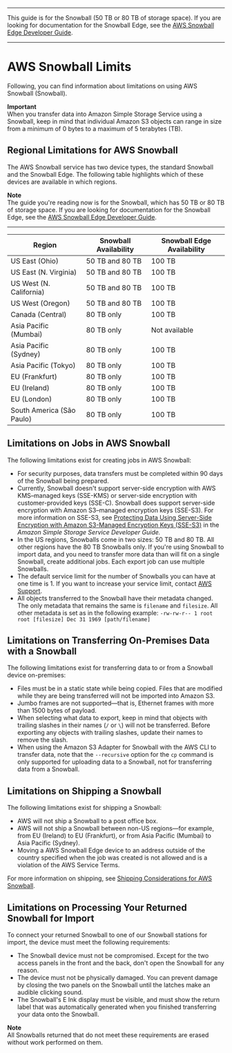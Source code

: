 --------

This guide is for the Snowball \(50 TB or 80 TB of storage space\)\. If you are looking for documentation for the Snowball Edge, see the [AWS Snowball Edge Developer Guide](http://docs.aws.amazon.com/snowball/latest/developer-guide/whatisedge.html)\.

--------

# AWS Snowball Limits<a name="limits"></a>

Following, you can find information about limitations on using AWS Snowball \(Snowball\)\.

**Important**  
When you transfer data into Amazon Simple Storage Service using a Snowball, keep in mind that individual Amazon S3 objects can range in size from a minimum of 0 bytes to a maximum of 5 terabytes \(TB\)\.

## Regional Limitations for AWS Snowball<a name="region-limits"></a>

The AWS Snowball service has two device types, the standard Snowball and the Snowball Edge\. The following table highlights which of these devices are available in which regions\. 

**Note**  
The guide you're reading now is for the Snowball, which has 50 TB or 80 TB of storage space\. If you are looking for documentation for the Snowball Edge, see the [AWS Snowball Edge Developer Guide](http://docs.aws.amazon.com/snowball/latest/developer-guide/whatisedge.html)\.


****  

| Region | Snowball Availability | Snowball Edge Availability | 
| --- | --- | --- | 
| US East \(Ohio\) | 50 TB and 80 TB | 100 TB | 
| US East \(N\. Virginia\) | 50 TB and 80 TB | 100 TB | 
| US West \(N\. California\) | 50 TB and 80 TB | 100 TB | 
| US West \(Oregon\) | 50 TB and 80 TB | 100 TB | 
| Canada \(Central\) | 80 TB only | 100 TB | 
| Asia Pacific \(Mumbai\) | 80 TB only | Not available | 
| Asia Pacific \(Sydney\) | 80 TB only | 100 TB | 
| Asia Pacific \(Tokyo\) | 80 TB only | 100 TB | 
| EU \(Frankfurt\) | 80 TB only | 100 TB | 
| EU \(Ireland\) | 80 TB only | 100 TB | 
| EU \(London\) | 80 TB only | 100 TB | 
| South America \(São Paulo\) | 80 TB only | 100 TB | 

## Limitations on Jobs in AWS Snowball<a name="job-limits"></a>

The following limitations exist for creating jobs in AWS Snowball:
+ For security purposes, data transfers must be completed within 90 days of the Snowball being prepared\.
+ Currently, Snowball doesn't support server\-side encryption with AWS KMS–managed keys \(SSE\-KMS\) or server\-side encryption with customer\-provided keys \(SSE\-C\)\. Snowball does support server\-side encryption with Amazon S3–managed encryption keys \(SSE\-S3\)\. For more information on SSE\-S3, see [Protecting Data Using Server\-Side Encryption with Amazon S3\-Managed Encryption Keys \(SSE\-S3\)](http://docs.aws.amazon.com/AmazonS3/latest/dev/UsingServerSideEncryption.html) in the *Amazon Simple Storage Service Developer Guide\.*
+ In the US regions, Snowballs come in two sizes: 50 TB and 80 TB\. All other regions have the 80 TB Snowballs only\. If you're using Snowball to import data, and you need to transfer more data than will fit on a single Snowball, create additional jobs\. Each export job can use multiple Snowballs\.
+ The default service limit for the number of Snowballs you can have at one time is 1\. If you want to increase your service limit, contact [AWS Support](https://aws.amazon.com/premiumsupport/)\.
+ All objects transferred to the Snowball have their metadata changed\. The only metadata that remains the same is `filename` and `filesize`\. All other metadata is set as in the following example: `-rw-rw-r-- 1 root root [filesize] Dec 31 1969 [path/filename]`

## Limitations on Transferring On\-Premises Data with a Snowball<a name="transfer-limits"></a>

The following limitations exist for transferring data to or from a Snowball device on\-premises:
+ Files must be in a static state while being copied\. Files that are modified while they are being transferred will not be imported into Amazon S3\.
+ Jumbo frames are not supported—that is, Ethernet frames with more than 1500 bytes of payload\.
+ When selecting what data to export, keep in mind that objects with trailing slashes in their names \(`/` or `\`\) will not be transferred\. Before exporting any objects with trailing slashes, update their names to remove the slash\.
+ When using the Amazon S3 Adapter for Snowball with the AWS CLI to transfer data, note that the `--recursive` option for the `cp` command is only supported for uploading data to a Snowball, not for transferring data from a Snowball\.

## Limitations on Shipping a Snowball<a name="shipping-limits"></a>

The following limitations exist for shipping a Snowball:
+ AWS will not ship a Snowball to a post office box\.
+ AWS will not ship a Snowball between non\-US regions—for example, from EU \(Ireland\) to EU \(Frankfurt\), or from Asia Pacific \(Mumbai\) to Asia Pacific \(Sydney\)\.
+ Moving a AWS Snowball Edge device to an address outside of the country specified when the job was created is not allowed and is a violation of the AWS Service Terms\.

For more information on shipping, see [Shipping Considerations for AWS Snowball](shipping.md)\.

## Limitations on Processing Your Returned Snowball for Import<a name="return-limits"></a>

To connect your returned Snowball to one of our Snowball stations for import, the device must meet the following requirements:
+ The Snowball device must not be compromised\. Except for the two access panels in the front and the back, don't open the Snowball for any reason\.
+ The device must not be physically damaged\. You can prevent damage by closing the two panels on the Snowball until the latches make an audible clicking sound\.
+ The Snowball's E Ink display must be visible, and must show the return label that was automatically generated when you finished transferring your data onto the Snowball\.

**Note**  
All Snowballs returned that do not meet these requirements are erased without work performed on them\.